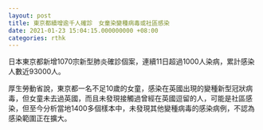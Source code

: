 ```yaml
---
layout: post
title: 東京都續增逾千人確診　女童染變種病毒或社區感染
date: 2021-01-23 15:04:15.000000000 +08:00
categories: rthk
---
```


日本東京都新增1070宗新型肺炎確診個案，連續11日超過1000人染病，累計感染人數近93000人。

厚生勞動省說，東京都一名不足10歲的女童，感染在英國出現的變種新型冠狀病毒，但女童未去過英國，而且未發現接觸過曾經在英國逗留的人，可能是社區感染，但至今分析當地1400多個樣本中，未發現其他變種病毒的感染病例，不認為感染範圍正在擴大。
